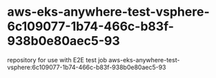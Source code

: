 # aws-eks-anywhere-test-vsphere-6c109077-1b74-466c-b83f-938b0e80aec5-93
repository for use with E2E test job aws-eks-anywhere-test-vsphere:6c109077-1b74-466c-b83f-938b0e80aec5-93
